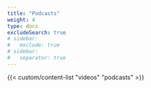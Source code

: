 ```yaml
---
title: "Podcasts"
weight: 4
type: docs
excludeSearch: true
# sidebar:
#   exclude: true
# sidebar:
#   separator: true
---
```


{{< custom/content-list "videos" "podcasts" >}}

